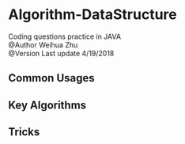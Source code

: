 # Algorithm-DataStructure
Coding questions practice in JAVA  
@Author Weihua Zhu  
@Version Last update 4/19/2018  
## Common Usages


## Key Algorithms


## Tricks